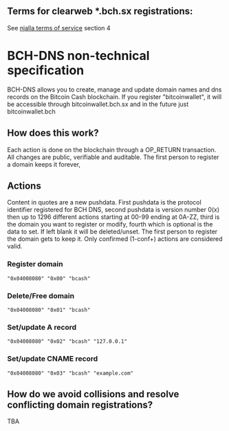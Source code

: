 ## Terms for clearweb *.bch.sx registrations: 

See [njalla terms of service](https://njal.la/tos/#term_4) section 4

# BCH-DNS non-technical specification

BCH-DNS allows you to create, manage and update domain names and dns records on the Bitcoin Cash blockchain. If you register "bitcoinwallet", it will be accessible through bitcoinwallet.bch.sx and in the future just bitcoinwallet.bch

## How does this work?

Each action is done on the blockchain through a OP_RETURN transaction. All changes are public, verifiable and auditable. The first person to register a domain keeps it forever,

## Actions

Content in quotes are a new pushdata. First pushdata is the protocol identifier registered for BCH DNS, second pushdata is version number 0(x) then up to 1296 different actions starting at 00-99 ending at 0A-ZZ, third is the domain you want to register or modify, fourth which is optional is the data to set. If left blank it will be deleted/unset. The first person to register the domain gets to keep it. Only confirmed (1-conf+) actions are considered valid.

### Register domain

`"0x04008080" "0x00" "bcash"`

### Delete/Free domain

`"0x04008080" "0x01" "bcash"`

### Set/update A record

`"0x04008080" "0x02" "bcash" "127.0.0.1"`

### Set/update CNAME record

`"0x04008080" "0x03" "bcash" "example.com"`

## How do we avoid collisions and resolve conflicting domain registrations?

TBA